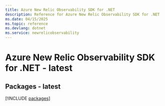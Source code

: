 ```yaml
---
title: Azure New Relic Observability SDK for .NET
description: Reference for Azure New Relic Observability SDK for .NET
ms.date: 04/15/2025
ms.topic: reference
ms.devlang: dotnet
ms.service: newrelicobservability
---
```

# Azure New Relic Observability SDK for .NET - latest
## Packages - latest
[!INCLUDE [packages](new-relic-observability-index.md)]